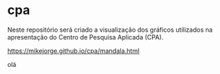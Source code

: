 # cpa
Neste repositório será criado a visualização dos gráficos utilizados na apresentação do Centro de Pesquisa Aplicada (CPA).

https://mikejorge.github.io/cpa/mandala.html

olá